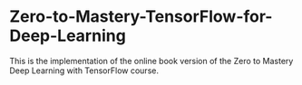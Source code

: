 # Zero-to-Mastery-TensorFlow-for-Deep-Learning
This is the implementation of the online book version of the Zero to Mastery Deep Learning with TensorFlow course.
